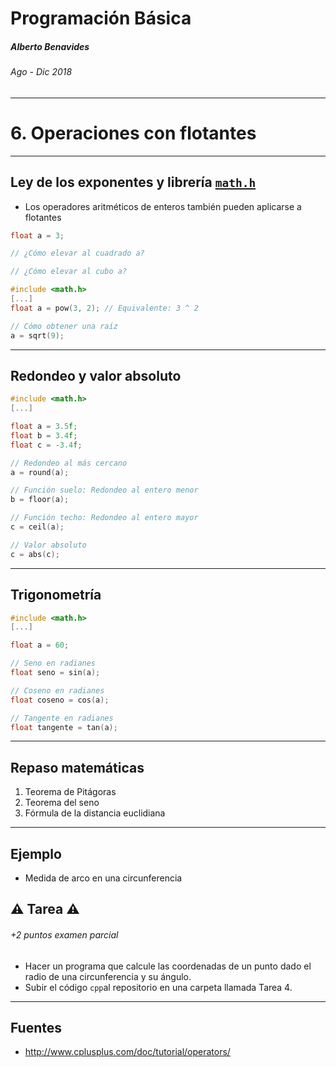 <!-- $theme: default -->

Programación Básica
===

##### Alberto Benavides
###### Ago - Dic 2018

<!-- footer: Universidad Autónoma de Nuevo León | Facultad de Ciencias Físico Matemáticas | Multimedia y Animación Digital -->

---

# 6. Operaciones con flotantes

---

## Ley de los exponentes y librería [`math.h`](http://www.cplusplus.com/reference/cmath/)

* Los operadores aritméticos de enteros también pueden aplicarse a flotantes

```cpp
float a = 3;

// ¿Cómo elevar al cuadrado a?

// ¿Cómo elevar al cubo a?
```

```cpp
#include <math.h>
[...]
float a = pow(3, 2); // Equivalente: 3 ^ 2

// Cómo obtener una raíz
a = sqrt(9);
```

---

## Redondeo y valor absoluto

```cpp
#include <math.h>
[...]

float a = 3.5f;
float b = 3.4f;
float c = -3.4f;

// Redondeo al más cercano
a = round(a);

// Función suelo: Redondeo al entero menor
b = floor(a);

// Función techo: Redondeo al entero mayor
c = ceil(a);

// Valor absoluto
c = abs(c);
```

---

## Trigonometría

```cpp
#include <math.h>
[...]

float a = 60;

// Seno en radianes
float seno = sin(a);

// Coseno en radianes
float coseno = cos(a);

// Tangente en radianes
float tangente = tan(a);
```

---

## Repaso matemáticas

1. Teorema de Pitágoras
2. Teorema del seno
3. Fórmula de la distancia euclidiana

---

## Ejemplo

* Medida de arco en una circunferencia

## :warning: Tarea :warning:
###### +2 puntos examen parcial

* Hacer un programa que calcule las coordenadas de un punto dado el radio de una circunferencia y su ángulo.
* Subir el código `cpp`al repositorio en una carpeta llamada Tarea 4.

---

## Fuentes

* http://www.cplusplus.com/doc/tutorial/operators/
